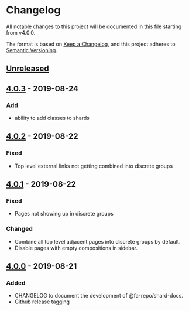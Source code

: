 # Changelog
All notable changes to this project will be documented in this file starting from v4.0.0.

The format is based on [Keep a Changelog](https://keepachangelog.com/en/1.0.0/),
and this project adheres to [Semantic Versioning](https://semver.org/spec/v2.0.0.html).

## [Unreleased]

## [4.0.3] - 2019-08-24
### Add
- ability to add classes to shards

## [4.0.2] - 2019-08-22
### Fixed
- Top level external links not getting combined into discrete groups

## [4.0.1] - 2019-08-22
### Fixed
- Pages not showing up in discrete groups
### Changed
- Combine all top level adjacent pages into discrete groups by default.
- Disable pages with empty compositions in sidebar.

## [4.0.0] - 2019-08-21
### Added
- CHANGELOG to document the development of @fa-repo/shard-docs.
- Github release tagging

[Unreleased]: https://github.com/fa-repo/shard-docs/compare/v4.0.3...HEAD
[4.0.3]: https://github.com/fa-repo/shard-docs/compare/v4.0.2...v4.0.3
[4.0.2]: https://github.com/fa-repo/shard-docs/compare/v4.0.1...v4.0.2
[4.0.1]: https://github.com/fa-repo/shard-docs/compare/v4.0.0...v4.0.1
[4.0.0]: https://github.com/fa-repo/shard-docs/compare/v3.1.0...v4.0.0
